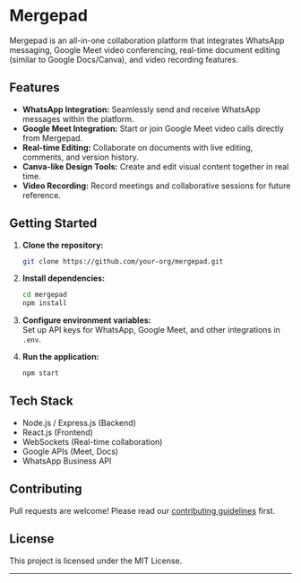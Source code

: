 # Mergepad

Mergepad is an all-in-one collaboration platform that integrates WhatsApp messaging, Google Meet video conferencing, real-time document editing (similar to Google Docs/Canva), and video recording features.

## Features

- **WhatsApp Integration:** Seamlessly send and receive WhatsApp messages within the platform.
- **Google Meet Integration:** Start or join Google Meet video calls directly from Mergepad.
- **Real-time Editing:** Collaborate on documents with live editing, comments, and version history.
- **Canva-like Design Tools:** Create and edit visual content together in real time.
- **Video Recording:** Record meetings and collaborative sessions for future reference.

## Getting Started

1. **Clone the repository:**
    ```bash
    git clone https://github.com/your-org/mergepad.git
    ```
2. **Install dependencies:**
    ```bash
    cd mergepad
    npm install
    ```
3. **Configure environment variables:**  
    Set up API keys for WhatsApp, Google Meet, and other integrations in `.env`.

4. **Run the application:**
    ```bash
    npm start
    ```

## Tech Stack

- Node.js / Express.js (Backend)
- React.js (Frontend)
- WebSockets (Real-time collaboration)
- Google APIs (Meet, Docs)
- WhatsApp Business API

## Contributing

Pull requests are welcome! Please read our [contributing guidelines](CONTRIBUTING.md) first.

## License

This project is licensed under the MIT License.

---


